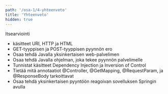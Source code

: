 ```yaml
---
path: '/osa-1/4-yhteenveto'
title: 'Yhteenveto'
hidden: true
---
```



Itsearviointi

- käsitteet URI, HTTP ja HTML
- GET-tyyppisen ja POST-tyyppisen pyynnön ero
- Osaa tehdä Javalla yksinkertaisen web-palvelimen
- Osaa tehdä Javalla ohjelman, joka tekee pyynnön palvelimelle
- Tunnistat käsitteet Dependency Injection ja Inversion of Control
- Tietää mitä annotaatiot @Controller, @GetMapping, @RequestParam, ja @ResponseBody tarkoittavat
- Osaa tehdä yksinkertaisen pyyntöön reagoivan sovelluksen Springin avulla


